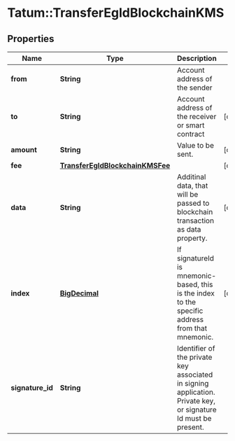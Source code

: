 # Tatum::TransferEgldBlockchainKMS

## Properties
Name | Type | Description | Notes
------------ | ------------- | ------------- | -------------
**from** | **String** | Account address of the sender | 
**to** | **String** | Account address of the receiver or smart contract | [optional] 
**amount** | **String** | Value to be sent. | [optional] 
**fee** | [**TransferEgldBlockchainKMSFee**](TransferEgldBlockchainKMSFee.md) |  | [optional] 
**data** | **String** | Additinal data, that will be passed to blockchain transaction as data property. | [optional] 
**index** | [**BigDecimal**](BigDecimal.md) | If signatureId is mnemonic-based, this is the index to the specific address from that mnemonic. | [optional] 
**signature_id** | **String** | Identifier of the private key associated in signing application. Private key, or signature Id must be present. | 

